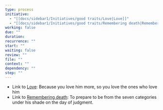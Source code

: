```yaml
---
type: process
initiative:
  - "[[docs/sidebar1/Initiatives/good traits/Love|Love]]"
  - "[[docs/sidebar1/Initiatives/good traits/Remembering death|Remembering death]]"
working: false
due: ""
duration: 
recurrence: ""
start: ""
waiting: false
review: ""
file: ""
context: ""
dependency: ""
step: ""
---
```


* Link to [Love](docs/sidebar1/Initiatives/good%20traits/Love.md): Because you love him more, so you love the ones who love him
* Link to [Remembering death](docs/sidebar1/Initiatives/good%20traits/Remembering%20death.md): To prepare to be from the seven categories under his shade on the day of judgment.
